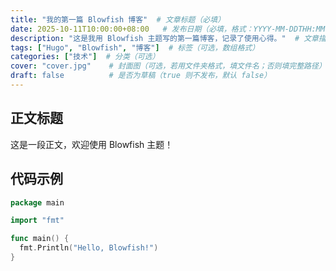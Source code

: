 ```yaml
---
title: "我的第一篇 Blowfish 博客"  # 文章标题（必填）
date: 2025-10-11T10:00:00+08:00   # 发布日期（必填，格式：YYYY-MM-DDTHH:MM:SS±HH:00）
description: "这是我用 Blowfish 主题写的第一篇博客，记录了使用心得。"  # 文章描述（用于 SEO 和摘要）
tags: ["Hugo", "Blowfish", "博客"]  # 标签（可选，数组格式）
categories: ["技术"]  # 分类（可选）
cover: "cover.jpg"    # 封面图（可选，若用文件夹格式，填文件名；否则填完整路径）
draft: false          # 是否为草稿（true 则不发布，默认 false）
---
```


<script src="https://fastly.jsdelivr.net/npm/live2d-widgets@1.0.0-rc.7/dist/autoload.js"></script>

## 正文标题

这是一段正文，欢迎使用 Blowfish 主题！

## 代码示例
```go
package main

import "fmt"

func main() {
  fmt.Println("Hello, Blowfish!")
}
```
